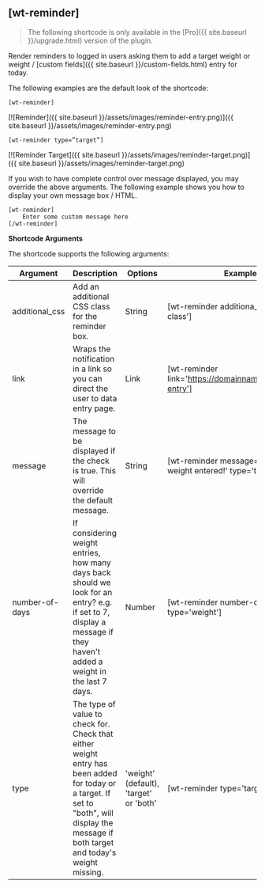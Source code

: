 ## [wt-reminder]

> The following shortcode is only available in the [Pro]({{ site.baseurl }}/upgrade.html) version of the plugin.

Render reminders to logged in users asking them to add a target weight or weight / [custom fields]({{ site.baseurl }}/custom-fields.html) entry for today.

The following examples are the default look of the shortcode:

    [wt-reminder]

[![Reminder]({{ site.baseurl }}/assets/images/reminder-entry.png)]({{ site.baseurl }}/assets/images/reminder-entry.png)

    [wt-reminder type=”target”]

[![Reminder Target]({{ site.baseurl }}/assets/images/reminder-target.png)]({{ site.baseurl }}/assets/images/reminder-target.png)

If you wish to have complete control over message displayed, you may override the above arguments. The following example shows you how to display your own message box / HTML.

    [wt-reminder]
        Enter some custom message here  
    [/wt-reminder]

**Shortcode Arguments**
 
The shortcode supports the following arguments:
 
| Argument | Description | Options | Example |
|--|--|--|--|
|additional_css|	Add an additional CSS class for the reminder box.|	String|	[wt-reminder additiona_css='wlt-css-class']
|link	|Wraps the notification in a link so you can direct the user to data entry page.	|Link	|[wt-reminder link='https://domainname.com/weight-entry']
|message	|The message to be displayed if the check is true. This will override the default message.	|String|	[wt-reminder message='Get a target weight entered!' type='target']
|number-of-days	|If considering weight entries, how many days back should we look for an entry? e.g. if set to 7, display a message if they haven't added a weight in the last 7 days.	|Number|	[wt-reminder number-of-days='7' type='weight']
|type|	The type of value to check for. Check that either weight entry has been added for today or a target. If set to "both", will display the message if both target and today's weight missing.|	'weight' (default), 'target' or 'both'	|[wt-reminder type='target']